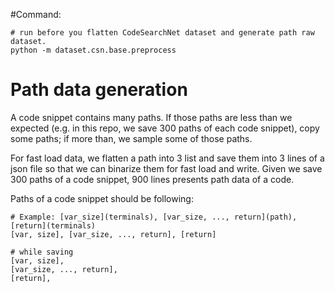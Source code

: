 #Command:
```
# run before you flatten CodeSearchNet dataset and generate path raw dataset. 
python -m dataset.csn.base.preprocess
```

# Path data generation
A code snippet contains many paths. If those paths are less than we expected (e.g. in this repo, we save 300 paths of
 each code snippet), copy some paths; if more than, we sample some of those paths. <br>

For fast load data, we flatten a path into 3 list and save them into 3 lines of a json file so that we can binarize
 them for fast load and write. Given we save 300 paths of a code snippet, 900 lines presents path data of a code.  
 

  
Paths of a code snippet should be following:
```
# Example: [var_size](terminals), [var_size, ..., return](path), [return](terminals)
[var, size], [var_size, ..., return], [return]

# while saving
[var, size], 
[var_size, ..., return], 
[return],
```
 
 
